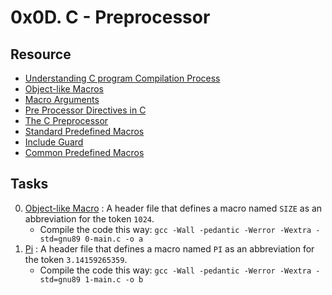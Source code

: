 # 0x0D. C - Preprocessor

## Resource

- [Understanding C program Compilation Process](https://www.youtube.com/watch?v=VDslRumKvRA)
- [Object-like Macros](https://gcc.gnu.org/onlinedocs/gcc-5.1.0/cpp/Object-like-Macros.html#Object-like-Macros)
- [Macro Arguments](https://gcc.gnu.org/onlinedocs/gcc-5.1.0/cpp/Macro-Arguments.html#Macro-Arguments)
- [Pre Processor Directives in C](https://www.youtube.com/watch?v=X6HiYbY3Uak)
- [The C Preprocessor](https://www.cprogramming.com/tutorial/cpreprocessor.html)
- [Standard Predefined Macros](https://gcc.gnu.org/onlinedocs/gcc-5.1.0/cpp/Standard-Predefined-Macros.html#Standard-Predefined-Macros)
- [Include Guard](https://en.wikipedia.org/wiki/Include_guard)
- [Common Predefined Macros](https://gcc.gnu.org/onlinedocs/gcc-5.1.0/cpp/Common-Predefined-Macros.html#Common-Predefined-Macros)

## Tasks

0. [Object-like Macro](./0-object_like_macro.h) : A header file that defines a macro named `SIZE` as an abbreviation for the token `1024`.
	- Compile the code this way: `gcc -Wall -pedantic -Werror -Wextra -std=gnu89 0-main.c -o a`
1. [Pi](./1-pi.h) : A header file that defines a macro named `PI` as an abbreviation for the token `3.14159265359`.
	- Compile the code this way: `gcc -Wall -pedantic -Werror -Wextra -std=gnu89 1-main.c -o b`
